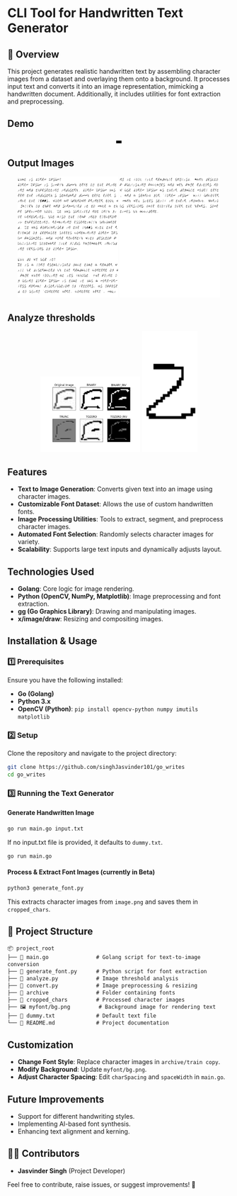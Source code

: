 # CLI Tool for Handwritten Text Generator

## 📌 Overview
This project generates realistic handwritten text by assembling character images from a dataset and overlaying them onto a background. It processes input text and converts it into an image representation, mimicking a handwritten document. Additionally, it includes utilities for font extraction and preprocessing.

## Demo

<p align="center">
  <video width="12rem" src="https://github.com/user-attachments/assets/e3dd38a6-2283-41b4-a23a-7d12e827f38e"> </video>
</p>



## Output Images  

<p align="center">
  <img src="1.png" alt="Image 1" width="45%" />
  <img src="2.png" alt="Image 2" width="45%" />
</p>


## Analyze thresholds

<p align="center">
  <img src="output2.png" alt="Image 1" width="45%" />
  <img src="output1.png" alt="Image 2" width="25%" height="273rem" />
</p>



## Features
- **Text to Image Generation**: Converts given text into an image using character images.
- **Customizable Font Dataset**: Allows the use of custom handwritten fonts.
- **Image Processing Utilities**: Tools to extract, segment, and preprocess character images.
- **Automated Font Selection**: Randomly selects character images for variety.
- **Scalability**: Supports large text inputs and dynamically adjusts layout.

## Technologies Used
- **Golang**: Core logic for image rendering.
- **Python (OpenCV, NumPy, Matplotlib)**: Image preprocessing and font extraction.
- **gg (Go Graphics Library)**: Drawing and manipulating images.
- **x/image/draw**: Resizing and compositing images.

## Installation & Usage
### 1️⃣ Prerequisites
Ensure you have the following installed:
- **Go (Golang)**
- **Python 3.x**
- **OpenCV (Python)**: `pip install opencv-python numpy imutils matplotlib`

### 2️⃣ Setup
Clone the repository and navigate to the project directory:
```sh
git clone https://github.com/singhJasvinder101/go_writes
cd go_writes
```

### 3️⃣ Running the Text Generator
#### Generate Handwritten Image
```sh
go run main.go input.txt
```
If no input.txt file is provided, it defaults to `dummy.txt`.
```sh
go run main.go
```

#### Process & Extract Font Images (currently in Beta)
```sh
python3 generate_font.py
```
This extracts character images from `image.png` and saves them in `cropped_chars`.


## 📂 Project Structure
```
📦 project_root
├── 📜 main.go               # Golang script for text-to-image conversion
├── 📜 generate_font.py      # Python script for font extraction
├── 📜 analyze.py            # Image threshold analysis
├── 📜 convert.py            # Image preprocessing & resizing
├── 📂 archive               # Folder containing fonts
├── 📂 cropped_chars         # Processed character images
├── 🖼️ myfont/bg.png         # Background image for rendering text
├── 📜 dummy.txt             # Default text file
└── 📜 README.md             # Project documentation
```

## Customization
- **Change Font Style**: Replace character images in `archive/train copy`.
- **Modify Background**: Update `myfont/bg.png`.
- **Adjust Character Spacing**: Edit `charSpacing` and `spaceWidth` in `main.go`.

## Future Improvements
- Support for different handwriting styles.
- Implementing AI-based font synthesis.
- Enhancing text alignment and kerning.

## 👨‍💻 Contributors
- **Jasvinder Singh** (Project Developer)

Feel free to contribute, raise issues, or suggest improvements! 🚀

